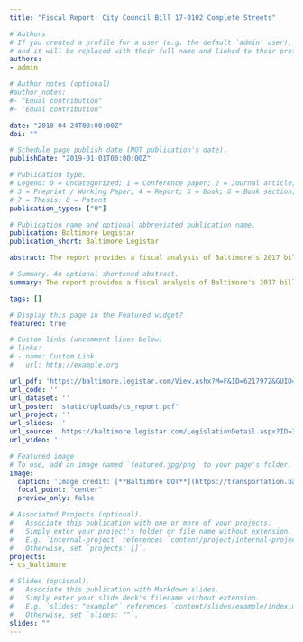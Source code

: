 ```yaml
---
title: "Fiscal Report: City Council Bill 17-0102 Complete Streets"

# Authors
# If you created a profile for a user (e.g. the default `admin` user), write the username (folder name) here 
# and it will be replaced with their full name and linked to their profile.
authors:
- admin

# Author notes (optional)
#author_notes:
#- "Equal contribution"
#- "Equal contribution"

date: "2018-04-24T00:00:00Z"
doi: ""

# Schedule page publish date (NOT publication's date).
publishDate: "2019-01-01T00:00:00Z"

# Publication type.
# Legend: 0 = Uncategorized; 1 = Conference paper; 2 = Journal article;
# 3 = Preprint / Working Paper; 4 = Report; 5 = Book; 6 = Book section;
# 7 = Thesis; 8 = Patent
publication_types: ["0"]

# Publication name and optional abbreviated publication name.
publication: Baltimore Legistar
publication_short: Baltimore Legistar

abstract: The report provides a fiscal analysis of Baltimore's 2017 bill to adopt a manual for multimodal street design.

# Summary. An optional shortened abstract.
summary: The report provides a fiscal analysis of Baltimore's 2017 bill to adopt a manual for multimodal street design.

tags: []

# Display this page in the Featured widget?
featured: true

# Custom links (uncomment lines below)
# links:
# - name: Custom Link
#   url: http://example.org

url_pdf: 'https://baltimore.legistar.com/View.ashx?M=F&ID=6217972&GUID=E3847CAB-419E-42E6-A63E-9A53B88F8F6A'
url_code: ''
url_dataset: ''
url_poster: 'static/uploads/cs_report.pdf'
url_project: ''
url_slides: ''
url_source: 'https://baltimore.legistar.com/LegislationDetail.aspx?ID=3105004&GUID=D84D8A72-1C20-494D-A909-7503F044A56F&Options=ID%257CText%257C&Search=complete+streets'
url_video: ''

# Featured image
# To use, add an image named `featured.jpg/png` to your page's folder. 
image:
  caption: 'Image credit: [**Baltimore DOT**](https://transportation.baltimorecity.gov/sites/default/files/Baltimore%20Complete%20Streets%20Manual%20Final%20March%202021-compressed.pdf)'
  focal_point: "center"
  preview_only: false

# Associated Projects (optional).
#   Associate this publication with one or more of your projects.
#   Simply enter your project's folder or file name without extension.
#   E.g. `internal-project` references `content/project/internal-project/index.md`.
#   Otherwise, set `projects: []`.
projects:
- cs_baltimore

# Slides (optional).
#   Associate this publication with Markdown slides.
#   Simply enter your slide deck's filename without extension.
#   E.g. `slides: "example"` references `content/slides/example/index.md`.
#   Otherwise, set `slides: ""`.
slides: ""
---
```


<!-- {{% callout note %}}
Click the *Cite* button above to demo the feature to enable visitors to import publication metadata into their reference management software.
{{% /callout %}}

{{% callout note %}}
Create your slides in Markdown - click the *Slides* button to check out the example.
{{% /callout %}} -->

<!-- Supplementary notes can be added here, including [code, math, and images](https://wowchemy.com/docs/writing-markdown-latex/). -->
